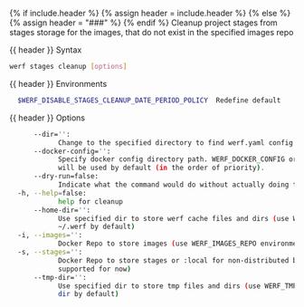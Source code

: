 {% if include.header %}
{% assign header = include.header %}
{% else %}
{% assign header = "###" %}
{% endif %}
Cleanup project stages from stages storage for the images, that do not exist in the specified 
images repo

{{ header }} Syntax

```bash
werf stages cleanup [options]
```

{{ header }} Environments

```bash
  $WERF_DISABLE_STAGES_CLEANUP_DATE_PERIOD_POLICY  Redefine default 
```

{{ header }} Options

```bash
      --dir='':
            Change to the specified directory to find werf.yaml config
      --docker-config='':
            Specify docker config directory path. WERF_DOCKER_CONFIG or DOCKER_CONFIG or ~/.docker 
            will be used by default (in the order of priority).
      --dry-run=false:
            Indicate what the command would do without actually doing that
  -h, --help=false:
            help for cleanup
      --home-dir='':
            Use specified dir to store werf cache files and dirs (use WERF_HOME environment or 
            ~/.werf by default)
  -i, --images='':
            Docker Repo to store images (use WERF_IMAGES_REPO environment by default)
  -s, --stages='':
            Docker Repo to store stages or :local for non-distributed build (only :local is 
            supported for now)
      --tmp-dir='':
            Use specified dir to store tmp files and dirs (use WERF_TMP environment or system tmp 
            dir by default)
```

